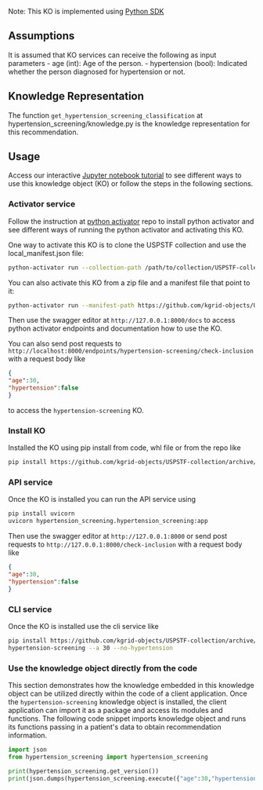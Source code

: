 Note: This KO is implemented using [Python SDK](https://github.com/kgrid/python-sdk)

## Assumptions
It is assumed that KO services can receive the following as input parameters
    - age (int): Age of the person.
    - hypertension (bool): Indicated whether the person diagnosed for hypertension or not.

## Knowledge Representation
The function `get_hypertension_screening_classification` at hypertension_screening/knowledge.py is the knowledge representation for this recommendation.

## Usage
Access our interactive [Jupyter notebook tutorial](https://colab.research.google.com/drive/1AwtrDyglFMcCE60sDDOd1FvfOCI_fhQB?authuser=1#scrollTo=IQ4LMzF2_zTy) to see different ways to use this knowledge object (KO) or follow the steps in the following sections.
### Activator service
Follow the instruction at [python activator](https://github.com/kgrid/python-activator/blob/main/README.md) repo to install python activator and see different ways of running the python activator and activating this KO.

One way to activate this KO is to clone the USPSTF collection and use the local_manifest.json file: 
```bash
python-activator run --collection-path /path/to/collection/USPSTF-collection
```

You can also activate this KO from a zip file and a manifest file that point to it:
```bash
python-activator run --manifest-path https://github.com/kgrid-objects/USPSTF-collection/releases/download/1.0/manifest.json
```

Then use the swagger editor at `http://127.0.0.1:8000/docs` to access python activator endpoints and documentation how to use the KO.

You can also send post requests to `http://localhost:8000/endpoints/hypertension-screening/check-inclusion` with a request body like
```json
{
"age":30,
"hypertension":false
}
```
to access the `hypertension-screening` KO.

### Install KO
Installed the KO using pip install from code, whl file or from the repo like
```bash
pip install https://github.com/kgrid-objects/USPSTF-collection/archive/refs/heads/testSDK.zip#subdirectory=hypertension-screening
```
### API service
Once the KO is installed you can run the API service using
```bash
pip install uvicorn 
uvicorn hypertension_screening.hypertension_screening:app
```

Then use the swagger editor at `http://127.0.0.1:8000` or send post requests to `http://127.0.0.1:8000/check-inclusion` with a request body like
```json
{
"age":30,
"hypertension":false
}
``` 

### CLI service
Once the KO is installed use the cli service like
```bash
pip install https://github.com/kgrid-objects/USPSTF-collection/archive/refs/heads/testSDK.zip#subdirectory=hypertension-screening
hypertension-screening --a 30 --no-hypertension
```
### Use the knowledge object directly from the code
This section demonstrates how the knowledge embedded in this knowledge object can be utilized directly within the code of a client application. Once the `hypertension-screening` knowledge object is installed, the client application can import it as a package and access its modules and functions. The following code snippet imports knowledge object and runs its functions passing in a patient's data to obtain recommendation information.

```python
import json
from hypertension_screening import hypertension_screening

print(hypertension_screening.get_version())
print(json.dumps(hypertension_screening.execute({"age":30,"hypertension":False}), indent=4))
```